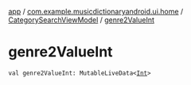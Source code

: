 [app](../../index.md) / [com.example.musicdictionaryandroid.ui.home](../index.md) / [CategorySearchViewModel](index.md) / [genre2ValueInt](./genre2-value-int.md)

# genre2ValueInt

`val genre2ValueInt: MutableLiveData<`[`Int`](https://kotlinlang.org/api/latest/jvm/stdlib/kotlin/-int/index.html)`>`
